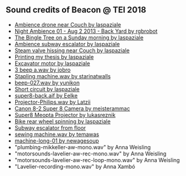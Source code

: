 Sound credits of Beacon @ TEI 2018
----

- [Ambience drone near Couch by laspaziale](http://www.freesound.org/people/laspaziale/sounds/367489/)
- [Night Ambience 01 - Aug 2 2013 - Back Yard by rgbrobot](https://freesound.org/people/rgbrobot/sounds/195969/)
- [The Bingle Tree on a Sunday morning by laspaziale](http://www.freesound.org/people/laspaziale/sounds/367632/)
- [Ambience subway escalator by laspaziale](http://www.freesound.org/people/laspaziale/sounds/369242/)
- [Steam valve hissing near Couch by laspaziale](http://www.freesound.org/people/laspaziale/sounds/368256/)
- [Printing my thesis by laspaziale](http://www.freesound.org/people/laspaziale/sounds/250760/)
- [Excavator motor by laspaziale](http://www.freesound.org/people/laspaziale/sounds/92739/)
- [3 beep a.wav by jobro](https://www.freesound.org/people/jobro/sounds/33781/)
- [Stapling machine.wav by starinatwalls](https://www.freesound.org/people/starinatwalls/sounds/331155/)
- [beep-027.wav by yunikon](https://freesound.org/people/yunikon/sounds/333859/)
- [Short circuit by laspaziale](http://www.freesound.org/people/laspaziale/sounds/367538/)
- [super8-back.aif by Eelke](https://freesound.org/people/Eelke/sounds/105210/)
- [Projector-Philips.wav by Latzii](https://www.freesound.org/people/Latzii/sounds/133033/)
- [Canon 8-2 Super 8 Camera by meisterammac](https://www.freesound.org/people/meisterammac/sounds/244688/)
- [Super8 Meopta Projector by lukasreznik](https://www.freesound.org/people/lukasreznik/sounds/268077/)
- [Bike rear wheel spinning by laspaziale](http://www.freesound.org/people/laspaziale/sounds/380788/)
- [Subway escalator from floor](https://freesound.org/people/laspaziale/sounds/369240/)
- [sewing machine.wav by temawas](https://freesound.org/people/temawas/sounds/133048/)
- [machine-long-01 by newagesoup](https://freesound.org/people/newagesoup/sounds/336333/)
- "plumbing-mikkeller-aw-mono.wav" by Anna Weisling
- "motorsounds-lavelier-aw-rec-mono.wav" by Anna Weisling
- "motorsounds-lavelier-aw-rec-loop-mono.wav" by Anna Weisling
- "Lavelier-recording-mono.wav" by Anna Xambó
 















